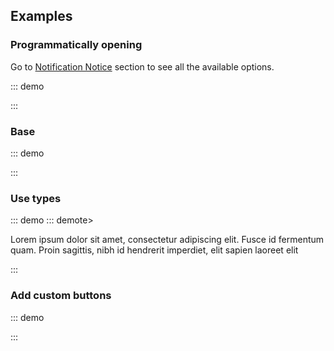 ## Examples

### Programmatically opening

Go to [Notification Notice](#notification-notice) section to see all the available options.

::: demo
<template>
    <section>
        <div class="buttons">
            <o-button
                label="Launch notification (default)"
                size="medium"
                @click="simple" />
            <o-button
                label="Launch notification (custom)"
                variant="success"
                size="medium"
                @click="success" />
            <hr/>
            <o-button
                label="Launch toast"
                size="medium"
                @click="toast" />
            <o-button
                label="Launch toast (queued)"
                variant="success"
                size="medium"
                @click="queueToast" />
            <hr/>
            <o-button
                label="Launch notification (custom)"
                variant="danger"
                size="medium"
                @click="danger" />
            <o-button
                label="Launch notification (component)"
                variant="warning"
                size="medium"
                @click="component" />
        </div>
    </section>
</template>

<script>
    const NotificationForm = {
        props: ['email', 'password'],
        template: `
                <form action="">
                    <div class="modal-card" style="width: auto">
                        <header class="modal-card-head">
                            <p class="modal-card-title">Login</p>
                        </header>
                        <section class="modal-card-body">
                            <o-field label="Email">
                                <o-input
                                    type="email"
                                    :value="email"
                                    placeholder="Your email"
                                    required>
                                </o-input>
                            </o-field>

                            <o-field label="Password">
                                <o-input
                                    type="password"
                                    :value="password"
                                    password-reveal
                                    placeholder="Your password"
                                    required>
                                </o-input>
                            </o-field>

                            <o-field>
                                <o-checkbox>Remember me</o-checkbox>
                            </o-field>
                        </section>
                        <footer class="modal-card-foot">
                            <o-button type="button" @click="$emit('close')">Close</o-button>
                            <o-button variant="primary">Login</o-button>
                        </footer>
                    </div>
                </form>
            `
    }
    export default {
        methods: {
            simple() {
                this.$oruga.notification.open('Something happened')
            },
            success() {
                this.$oruga.notification.open({
                    message: 'Something happened correctly!',
                    variant: 'success',
                    closable: true
                })
            },
            toast() {
                this.$oruga.notification.open({
                    message: 'Something happened correctly!',
                    rootClass: 'toast-notification',
                    position: 'top'
                })
            },
            queueToast() {
                this.$oruga.notification.open({
                    message: 'Something happened correctly!',
                    rootClass: 'toast-notification',
                    position: 'top',
                    queue: true
                })
            },
            danger() {
                const notif = this.$oruga.notification.open({
                    duration: 5000,
                    message: `Something's not good, also I'm on <b>bottom</b>`,
                    position: 'bottom-right',
                    variant: 'danger',
                    closable: true,
                    onClose: () => {
                        this.$oruga.notification.open('Custom notification closed!')
                    }
                }) 
            },
            component() {
                this.$oruga.notification.open({
                    parent: this,
                    component: NotificationForm,
                    position: 'bottom-right',
                    variant: 'warning',
                    indefinite: true
                })
            },
        }
    }
</script>
<style>
.toast-notification {
    margin: .5em 0;
    text-align: center;
    box-shadow: 0 1px 4px rgb(0 0 0 / 12%), 0 0 6px rgb(0 0 0 / 4%);
    border-radius: 2em;
    padding: .75em 1.5em;
    pointer-events: auto;
    color: rgba(0,0,0,.7);
    background: #ffdd57;
}
</style>
:::

### Base

::: demo
<template>
    <section>
        <o-notification closable aria-close-label="Close notification">
            Lorem ipsum dolor sit amet, consectetur adipiscing elit. Fusce id fermentum quam. Proin sagittis, nibh id hendrerit imperdiet, elit sapien laoreet elit
        </o-notification>
        <o-notification closable variant="info" aria-close-label="Close notification">
            Lorem ipsum dolor sit amet, consectetur adipiscing elit. Fusce id fermentum quam. Proin sagittis, nibh id hendrerit imperdiet, elit sapien laoreet elit
        </o-notification>
        <o-notification closable variant="success" aria-close-label="Close notification">
            Lorem ipsum dolor sit amet, consectetur adipiscing elit. Fusce id fermentum quam. Proin sagittis, nibh id hendrerit imperdiet, elit sapien laoreet elit
        </o-notification>
        <o-notification
            closable
            variant="warning"
            aria-close-label="Close notification"
            role="alert">
            Lorem ipsum dolor sit amet, consectetur adipiscing elit. Fusce id fermentum quam. Proin sagittis, nibh id hendrerit imperdiet, elit sapien laoreet elit
        </o-notification>
        <o-notification
            closable
            variant="danger"
            aria-close-label="Close notification"
            role="alert">
            Lorem ipsum dolor sit amet, consectetur adipiscing elit. Fusce id fermentum quam. Proin sagittis, nibh id hendrerit imperdiet, elit sapien laoreet elit
        </o-notification>
    </section>
</template>
<script>
    export default {
    }
</script>
:::

### Use types

::: demo
::: demote>
    <section>
        <o-notification
            closable
            type="info"
            variant="info"
            aria-close-label="Close notification">
            Lorem ipsum dolor sit amet, consectetur adipiscing elit. Fusce id fermentum quam. Proin sagittis, nibh id hendrerit imperdiet, elit sapien laoreet elit
        </o-notification>
    </section>
</template>
<script>
    export default {
    }
</script>
:::

### Add custom buttons

::: demo
<template>
    <section>
        <o-notification aria-close-label="Close notification" v-slot="{closeNotification}">
            <div class="notification-content">
                <span>Lorem ipsum dolor sit amet, consectetur adipiscing elit. Fusce id fermentum quam. Proin sagittis, nibh id hendrerit imperdiet, elit sapien laoreet elit</span>
                <o-button
                    label="Cancel"
                    size="small"
                    @click="closeNotification"/>
            </div>
        </o-notification>
    </section>
</template>
<script>
    export default {
    }
</script>
<style>
    .notification-content {
        display: flex;
    }
</style>
:::
